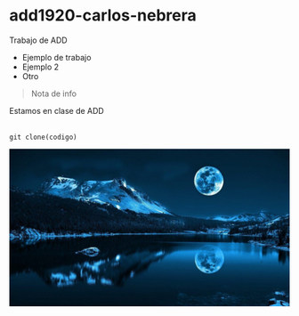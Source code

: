 # add1920-carlos-nebrera
Trabajo de ADD
* Ejemplo de trabajo
* Ejemplo 2
* Otro
> Nota de info

Estamos en clase de ADD

```

git clone(codigo)
```

![imagen_prueba](img/fondo_pantalla_derecha.jpg)

